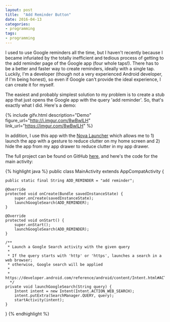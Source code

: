 ```yaml
---
layout: post
title:  "Add Reminder Button"
date: 2016-04-13
categories:
- programming
tags:
- programming
---
```


I used to use Google reminders all the time, but I haven't recently because I
became infuriated by the totally inefficient and tedious process of getting to
the add reminder page of the Google app (four whole taps!). There has to be a
better and faster way to create reminders, ideally with a single tap. Luckily,
I'm a developer (though not a very experienced Android developer, if I'm being
honest), so even if Google can't provide the ideal experience, I can create it
for myself.

<!--more-->

The easiest and probably simplest solution to my problem is to create a stub app
that just opens the Google app with the query 'add reminder'. So, that's exactly
what I did. Here's a demo:

{% include gifv.html description="Demo" figure_url="http://i.imgur.com/8wBwlLH" link_url="https://imgur.com/8wBwlLH" %}

In addition, I use this app with the [Nova Launcher][nova-launcher] which allows
me to 1) launch the app with a gesture to reduce clutter on my home screen and
2) hide the app from my app drawer to reduce clutter in my app drawer.

The full project can be found on GitHub [here][project-url], and
here's the code for the main activity:

{% highlight java %}
public class MainActivity extends AppCompatActivity {

    public static final String ADD_REMINDER = "add reminder";

    @Override
    protected void onCreate(Bundle savedInstanceState) {
        super.onCreate(savedInstanceState);
        launchGoogleSearch(ADD_REMINDER);
    }

    @Override
    protected void onStart() {
        super.onStart();
        launchGoogleSearch(ADD_REMINDER);
    }

    /**
     * Launch a Google Search activity with the given query
     *
     * If the query starts with 'http' or 'https', launches a search in a web browser;
     * otherwise, Google search will be applied
     *
     * https://developer.android.com/reference/android/content/Intent.html#ACTION_WEB_SEARCH
      */
    private void launchGoogleSearch(String query) {
        Intent intent = new Intent(Intent.ACTION_WEB_SEARCH);
        intent.putExtra(SearchManager.QUERY, query);
        startActivity(intent);
    }
}
{% endhighlight %}


[project-url]: https://github.com/spencewenski/AddReminderButton
[nova-launcher]: http://novalauncher.com/

